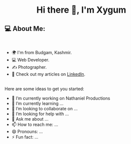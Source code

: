 <!-- <div align="center">
</div> -->

<h1 align="center">Hi there 👋, I'm Xygum</h1>
<h2 align="left">💻 About Me:</h2>
<br>

- 🌍 I'm from Budgam, Kashmir.
- 💻 Web Developer.
- ✍️ Photographer.
- 📝 Check out my articles on [LinkedIn](https://www.linkedin.com/in/muntazir-mehdi-b94657139/).
<br>
Here are some ideas to get you started:

- 🔭 I’m currently working on Nathaniel Productions
- 🌱 I’m currently learning ...
- 👯 I’m looking to collaborate on ...
- 🤔 I’m looking for help with ...
- 💬 Ask me about ...
- 📫 How to reach me: ...
- 😄 Pronouns: ...
- ⚡ Fun fact: ...
